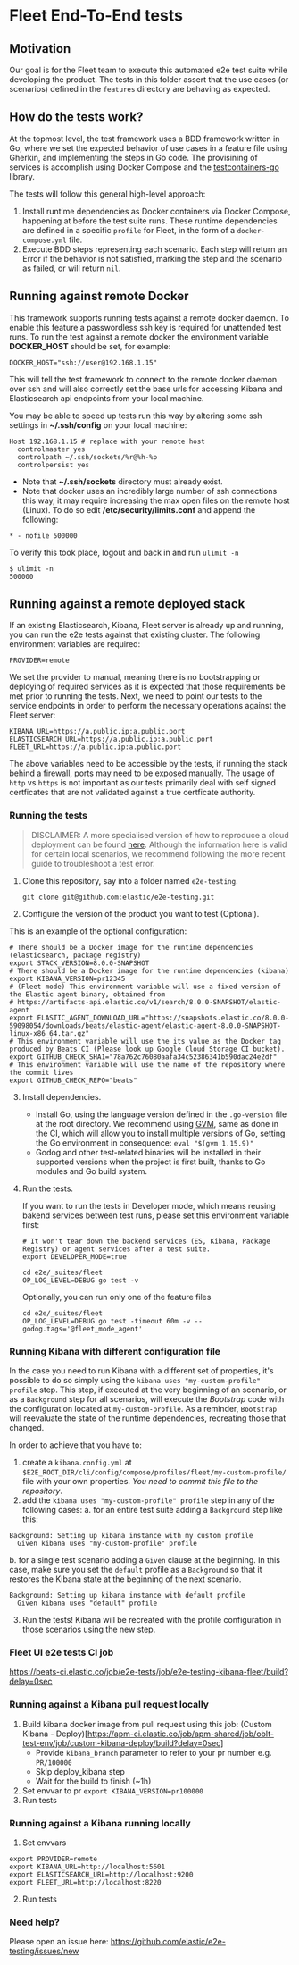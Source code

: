 # Fleet End-To-End tests

## Motivation

Our goal is for the Fleet team to execute this automated e2e test suite while developing the product. The tests in this folder assert that the use cases (or scenarios) defined in the `features` directory are behaving as expected.

## How do the tests work?

At the topmost level, the test framework uses a BDD framework written in Go, where we set
the expected behavior of use cases in a feature file using Gherkin, and implementing the steps in Go code.
The provisining of services is accomplish using Docker Compose and the [testcontainers-go](https://github.com/testcontainers/testcontainers-go) library.

The tests will follow this general high-level approach:

1. Install runtime dependencies as Docker containers via Docker Compose, happening at before the test suite runs. These runtime dependencies are defined in a specific `profile` for Fleet, in the form of a `docker-compose.yml` file.
1. Execute BDD steps representing each scenario. Each step will return an Error if the behavior is not satisfied, marking the step and the scenario as failed, or will return `nil`.

## Running against remote Docker

This framework supports running tests against a remote docker daemon. To enable this feature a passwordless ssh key is required for unattended test runs. To run the test against a remote docker the environment variable **DOCKER_HOST** should be set, for example:

```shell
DOCKER_HOST="ssh://user@192.168.1.15"
```

This will tell the test framework to connect to the remote docker daemon over ssh and will also correctly set the base urls for accessing Kibana and Elasticsearch api endpoints from your local machine.

You may be able to speed up tests run this way by altering some ssh settings in **~/.ssh/config** on your local machine:

```
Host 192.168.1.15 # replace with your remote host
  controlmaster yes
  controlpath ~/.ssh/sockets/%r@%h-%p
  controlpersist yes
```

- Note that **~/.ssh/sockets** directory must already exist.
- Note that docker uses an incredibly large number of ssh connections this way, it may require increasing the max open files on the remote host (Linux). To do so edit **/etc/security/limits.conf** and append the following:

```
* - nofile 500000
```

To verify this took place, logout and back in and run `ulimit -n`

```
$ ulimit -n
500000
```

## Running against a remote deployed stack

If an existing Elasticsearch, Kibana, Fleet server is already up and running, you can run the e2e tests against that existing cluster. The following environment variables are required:

```
PROVIDER=remote
```

We set the provider to manual, meaning there is no bootstrapping or deploying of required services as it is expected that those requirements be met prior to running the tests. Next, we need to point our tests to the service endpoints in order to perform the necessary operations against the Fleet server:

```
KIBANA_URL=https://a.public.ip:a.public.port
ELASTICSEARCH_URL=https://a.public.ip:a.public.port
FLEET_URL=https://a.public.ip:a.public.port
```

The above variables need to be accessible by the tests, if running the stack behind a firewall, ports may need to be exposed manually. The usage of `http` vs `https` is not important as our tests primarily deal with self signed certficates that are not validated against a true certficate authority.

### Running the tests

> DISCLAIMER: A more specialised version of how to reproduce a cloud deployment can be found [here](../../../.ci/README.md#running-a-ci-deployment). Although the information here is valid for certain local scenarios, we recommend following the more recent guide to troubleshoot a test error.

1. Clone this repository, say into a folder named `e2e-testing`.

   ``` shell
   git clone git@github.com:elastic/e2e-testing.git
   ```

2. Configure the version of the product you want to test (Optional).

This is an example of the optional configuration:

   ```shell
   # There should be a Docker image for the runtime dependencies (elasticsearch, package registry)
   export STACK_VERSION=8.0.0-SNAPSHOT
   # There should be a Docker image for the runtime dependencies (kibana)
   export KIBANA_VERSION=pr12345
   # (Fleet mode) This environment variable will use a fixed version of the Elastic agent binary, obtained from
   # https://artifacts-api.elastic.co/v1/search/8.0.0-SNAPSHOT/elastic-agent
   export ELASTIC_AGENT_DOWNLOAD_URL="https://snapshots.elastic.co/8.0.0-59098054/downloads/beats/elastic-agent/elastic-agent-8.0.0-SNAPSHOT-linux-x86_64.tar.gz"
   # This environment variable will use the its value as the Docker tag produced by Beats CI (Please look up Google Cloud Storage CI bucket).
   export GITHUB_CHECK_SHA1="78a762c76080aafa34c52386341b590dac24e2df"
   # This environment variable will use the name of the repository where the commit lives
   export GITHUB_CHECK_REPO="beats"
   ```

3. Install dependencies.

   - Install Go, using the language version defined in the `.go-version` file at the root directory. We recommend using [GVM](https://github.com/andrewkroh/gvm), same as done in the CI, which will allow you to install multiple versions of Go, setting the Go environment in consequence: `eval "$(gvm 1.15.9)"`
   - Godog and other test-related binaries will be installed in their supported versions when the project is first built, thanks to Go modules and Go build system.

4. Run the tests.

   If you want to run the tests in Developer mode, which means reusing bakend services between test runs, please set this environment variable first:

   ```shell
   # It won't tear down the backend services (ES, Kibana, Package Registry) or agent services after a test suite.
   export DEVELOPER_MODE=true
   ```

   ```shell
   cd e2e/_suites/fleet
   OP_LOG_LEVEL=DEBUG go test -v
   ```

   Optionally, you can run only one of the feature files
   ```shell
   cd e2e/_suites/fleet
   OP_LOG_LEVEL=DEBUG go test -timeout 60m -v --godog.tags='@fleet_mode_agent'
   ```

### Running Kibana with different configuration file
In the case you need to run Kibana with a different set of properties, it's possible to do so simply using the `kibana uses "my-custom-profile" profile` step. This step, if executed at the very beginning of an scenario, or as a `Background` step for all scenarios, will execute the _Bootstrap_ code with the configuration located at `my-custom-profile`. As a reminder, `Bootstrap` will reevaluate the state of the runtime dependencies, recreating those that changed.

In order to achieve that you have to:

1. create a `kibana.config.yml` at `$E2E_ROOT_DIR/cli/config/compose/profiles/fleet/my-custom-profile/` file with your own properties. _You need to commit this file to the repository_.
2. add the `kibana uses "my-custom-profile" profile` step in any of the following cases:
   a. for an entire test suite adding a `Background` step like this:
```gherkin
Background: Setting up kibana instance with my custom profile
  Given kibana uses "my-custom-profile" profile
```

   b. for a single test scenario adding a `Given` clause at the beginning. In this case, make sure you set the `default` profile as a `Background` so that it restores the Kibana state at the beginning of the next scenario.
```gherkin
Background: Setting up kibana instance with default profile
  Given kibana uses "default" profile
```
3. Run the tests! Kibana will be recreated with the profile configuration in those scenarios using the new step.

### Fleet UI e2e tests CI job

https://beats-ci.elastic.co/job/e2e-tests/job/e2e-testing-kibana-fleet/build?delay=0sec

### Running against a Kibana pull request locally

1. Build kibana docker image from pull request using this job: (Custom Kibana - Deploy)[https://apm-ci.elastic.co/job/apm-shared/job/oblt-test-env/job/custom-kibana-deploy/build?delay=0sec]
   - Provide `kibana_branch` parameter to refer to your pr number e.g. `PR/100000`
   - Skip deploy_kibana step
   - Wait for the build to finish (~1h)
2. Set envvar to pr
`export KIBANA_VERSION=pr100000`
3. Run tests

### Running against a Kibana running locally

1. Set envvars
```
export PROVIDER=remote
export KIBANA_URL=http://localhost:5601
export ELASTICSEARCH_URL=http://localhost:9200
export FLEET_URL=http://localhost:8220
```
2. Run tests

### Need help?

Please open an issue here: https://github.com/elastic/e2e-testing/issues/new

